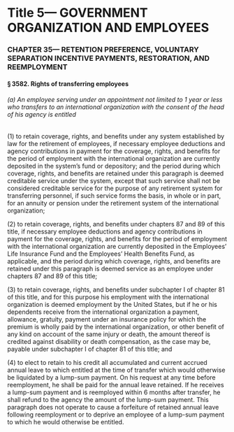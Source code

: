 
# Title 5— GOVERNMENT ORGANIZATION AND EMPLOYEES
### CHAPTER 35— RETENTION PREFERENCE, VOLUNTARY SEPARATION INCENTIVE PAYMENTS, RESTORATION, AND REEMPLOYMENT
#### § 3582. Rights of transferring employees
###### (a) An employee serving under an appointment not limited to 1 year or less who transfers to an international organization with the consent of the head of his agency is entitled

(1) to retain coverage, rights, and benefits under any system established by law for the retirement of employees, if necessary employee deductions and agency contributions in payment for the coverage, rights, and benefits for the period of employment with the international organization are currently deposited in the system’s fund or depository; and the period during which coverage, rights, and benefits are retained under this paragraph is deemed creditable service under the system, except that such service shall not be considered creditable service for the purpose of any retirement system for transferring personnel, if such service forms the basis, in whole or in part, for an annuity or pension under the retirement system of the international organization;

(2) to retain coverage, rights, and benefits under chapters 87 and 89 of this title, if necessary employee deductions and agency contributions in payment for the coverage, rights, and benefits for the period of employment with the international organization are currently deposited in the Employees’ Life Insurance Fund and the Employees’ Health Benefits Fund, as applicable, and the period during which coverage, rights, and benefits are retained under this paragraph is deemed service as an employee under chapters 87 and 89 of this title;

(3) to retain coverage, rights, and benefits under subchapter I of chapter 81 of this title, and for this purpose his employment with the international organization is deemed employment by the United States, but if he or his dependents receive from the international organization a payment, allowance, gratuity, payment under an insurance policy for which the premium is wholly paid by the international organization, or other benefit of any kind on account of the same injury or death, the amount thereof is credited against disability or death compensation, as the case may be, payable under subchapter I of chapter 81 of this title; and

(4) to elect to retain to his credit all accumulated and current accrued annual leave to which entitled at the time of transfer which would otherwise be liquidated by a lump-sum payment. On his request at any time before reemployment, he shall be paid for the annual leave retained. If he receives a lump-sum payment and is reemployed within 6 months after transfer, he shall refund to the agency the amount of the lump-sum payment. This paragraph does not operate to cause a forfeiture of retained annual leave following reemployment or to deprive an employee of a lump-sum payment to which he would otherwise be entitled.
